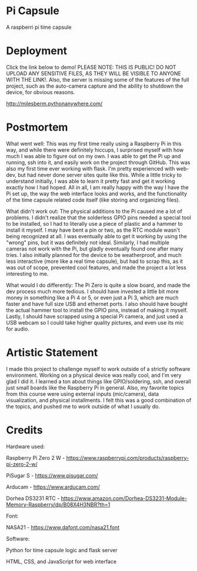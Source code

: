 # Pi Capsule
A raspberri pi time capsule

# Deployment
Click the link below to demo! PLEASE NOTE: THIS IS PUBLIC! DO NOT UPLOAD ANY SENSITIVE FILES, AS THEY WILL
BE VISIBLE TO ANYONE WITH THE LINK!. Also, the server is missing some of the features of the full project,
such as the auto-camera capture and the ability to shutdown the device, for obvious reasons.

http://milesberm.pythonanywhere.com/

# Postmortem
What went well: This was my first time really using a Raspberry Pi in this way, and while there were definitely hiccups, I surprised myself with how much I was able to figure out on my own. I was able to get the Pi up and running, ssh into it, and easily work on the project through GitHub. This was also my first time ever working with flask. I'm pretty experienced with web-dev, but had never done server sites quite like this. While a little tricky to understand initially, I was able to learn it pretty fast and get it working exactly how I had hoped. All in all, I am really happy with the way I have the Pi set up, the way the web interface looks and works, and the functionality of the time capsule related code itself (like storing and organizing files).

What didn't work out: The physical additions to the Pi caused me a lot of problems. I didn't realize that the solderless GPIO pins needed a special tool to be installed, so I had to literally use a piece of plastic and a hammer to install it myself. I may have bent a pin or two, as the RTC module wasn't being recognized at all. I was eventually able to get it working by using the "wrong" pins, but it was definitely not ideal. Similarly, I had multiple cameras not work with the Pi, but gladly eventually found one after many tries. I also initially planned for the device to be weatherproof, and much less interactive (more like a real time capsule), but had to scrap this, as it was out of scope, prevented cool features, and made the project a lot less interesting to me.

What would I do differently: The Pi Zero is quite a slow board, and made the dev process much more tedious. I should have invested a little bit more money in something like a Pi 4 or 5, or even just a Pi 3, which are much faster and have full size USB and ethernet ports. I also should have bought the actual hammer tool to install the GPIO pins, instead of making it myself. Lastly, I should have scrapped using a special Pi camera, and just used a USB webcam so I could take higher quality pictures, and even use its mic for audio.

# Artistic Statement
I made this project to challenge myself to work outside of a strictly software environment. Working on a physical device was really cool, and I'm very glad I did it. I learned a ton about things like GPIO/soldering, ssh, and overall just small boards like the Raspberry Pi in general. Also, my favorite topics from this course were using external inputs (mic/camera), data visualization, and physical installments. I felt this was a good combination of the topics, and pushed me to work outside of what I usually do. 

# Credits
Hardware used:

Raspberry Pi Zero 2 W - https://www.raspberrypi.com/products/raspberry-pi-zero-2-w/

PiSugar S - https://www.pisugar.com/

Arducam - https://www.arducam.com/

Dorhea DS3231 RTC - https://www.amazon.com/Dorhea-DS3231-Module-Memory-Raspberry/dp/B08X4H3NBR?th=1



Font:

NASA21 - https://www.dafont.com/nasa21.font



Software:

Python for time capsule logic and flask server

HTML, CSS, and JavaScript for web interface

